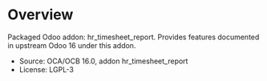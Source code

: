 # Overview

Packaged Odoo addon: hr_timesheet_report. Provides features documented in upstream Odoo 16 under this addon.

- Source: OCA/OCB 16.0, addon hr_timesheet_report
- License: LGPL-3
